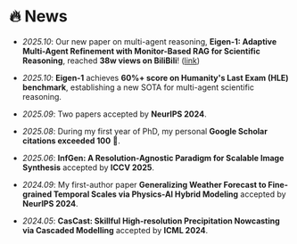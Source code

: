# 🔥 News

- *2025.10*: Our new paper on multi-agent reasoning, **Eigen-1: Adaptive Multi-Agent Refinement with Monitor-Based RAG for Scientific Reasoning**, reached **38w views on BiliBili**! ([link](https://www.bilibili.com/video/BV1own2zFEf7/?share_source=copy_web&vd_source=7b9d898a8c3bbebf65c411956ed7f8ce))

- *2025.10*: **Eigen-1** achieves **60%+ score on Humanity's Last Exam (HLE) benchmark**, establishing a new SOTA for multi-agent scientific reasoning.

- *2025.09*: Two papers accepted by **NeurIPS 2024**.

- *2025.08*: During my first year of PhD, my personal **Google Scholar citations exceeded 100** 🎉.

- *2025.06*: **InfGen: A Resolution-Agnostic Paradigm for Scalable Image Synthesis** accepted by **ICCV 2025**.

- *2024.09*: My first-author paper **Generalizing Weather Forecast to Fine-grained Temporal Scales via Physics-AI Hybrid Modeling** accepted by **NeurIPS 2024**.

- *2024.05*: **CasCast: Skillful High-resolution Precipitation Nowcasting via Cascaded Modelling** accepted by **ICML 2024**.
